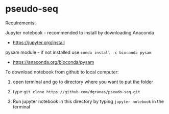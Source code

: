# pseudo-seq

Requirements:

Jupyter notebook - recommended to install by downloading Anaconda

  + https://jupyter.org/install

pysam module - if not installed use `conda install -c bioconda pysam`

  + https://anaconda.org/bioconda/pysam

To download notebook from github to local computer:

1. open terminal and go to directory where you want to put the folder

2. type `git clone https://github.com/dgranas/pseudo-seq.git`

3. Run jupyter notebook in this directory by typing `jupyter notebook` in the terminal


